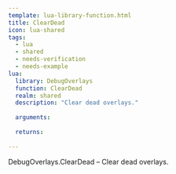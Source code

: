 ```yaml
---
template: lua-library-function.html
title: ClearDead
icon: lua-shared
tags:
  - lua
  - shared
  - needs-verification
  - needs-example
lua:
  library: DebugOverlays
  function: ClearDead
  realm: shared
  description: "Clear dead overlays."
  
  arguments:
  
  returns:
    
---
```


<div class="lua__search__keywords">
DebugOverlays.ClearDead &#x2013; Clear dead overlays.
</div>

